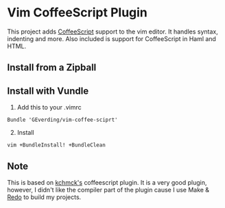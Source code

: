 # Vim CoffeeScript Plugin
This project adds [CoffeeScript](http://coffeescript.org/) support to the vim 
editor. It handles syntax, indenting and more. Also included is support for CoffeeScript in
Haml and HTML.

## Install from a Zipball


## Install with Vundle

1. Add this to your .vimrc

```
Bundle 'GEverding/vim-coffee-sciprt'
```

2. Install
```
vim +BundleInstall! +BundleClean
```

## Note 

This is based on [kchmck's](https://github.com/kchmck/vim-coffee-script) coffeescript
plugin.  It is a very good plugin, however, I didn't like the compiler part of the plugin
cause I use Make & [Redo](https://github.com/apenwarr/redo) to build my projects.
